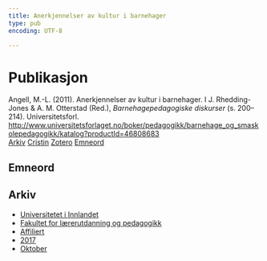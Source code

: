 ```yaml
---
title: Anerkjennelser av kultur i barnehager
type: pub
encoding: UTF-8

---
```

<h1>Publikasjon</h1>
<article id="csl-bib-container-GSI4NJNC" class="csl-bib-container">
  <div class="csl-bib-body"> <div class="csl-entry">Angell, M.-L. (2011). Anerkjennelser av kultur i barnehager. I J. Rhedding-Jones &#38; A. M. Otterstad (Red.), <i>Barnehagepedagogiske diskurser</i> (s. 200–214). Universitetsforl. <a href="http://www.universitetsforlaget.no/boker/pedagogikk/barnehage_og_smaskolepedagogikk/katalog?productId=46808683">http://www.universitetsforlaget.no/boker/pedagogikk/barnehage_og_smaskolepedagogikk/katalog?productId=46808683</a></div> </div>
  <div class="csl-bib-buttons">
    <a href="#taxonomy-article-GSI4NJNC" alt="archive" class="csl-bib-button">Arkiv</a>
    <a href="https://app.cristin.no/results/show.jsf?id=1504404" alt="Cristin" class="csl-bib-button">Cristin</a>
    <a href="http://zotero.org/groups/5881554/items/GSI4NJNC" alt="Zotero" class="csl-bib-button">Zotero</a>
    <a href="#keywords-article-GSI4NJNC" alt="keywords" class="csl-bib-button">Emneord</a>
  </div>
  <div id="csl-bib-meta-container-GSI4NJNC"></div>
</article>
<div id="csl-bib-meta-GSI4NJNC" class="csl-bib-meta">
  <article id="keywords-article-GSI4NJNC" class="keywords-article">
    <h1>Emneord</h1>
    
  </article>
  <article id="taxonomy-article-GSI4NJNC" class="taxonomy-article">
    <h1>Arkiv</h1>
    <ul>
      <li><a href="{{< params subfolder >}}nn/archive/?key=3DCRN523">Universitetet i Innlandet</a></li>
      <li><a href="{{< params subfolder >}}nn/archive/?key=WYNZA47F">Fakultet for lærerutdanning og pedagogikk</a></li>
      <li><a href="{{< params subfolder >}}nn/archive/?key=2ZAN5K7T">Affiliert</a></li>
      <li><a href="{{< params subfolder >}}nn/archive/?key=6HCJH8II">2017</a></li>
      <li><a href="{{< params subfolder >}}nn/archive/?key=XDC22ELZ">Oktober</a></li>
    </ul>
  </article>
</div>
